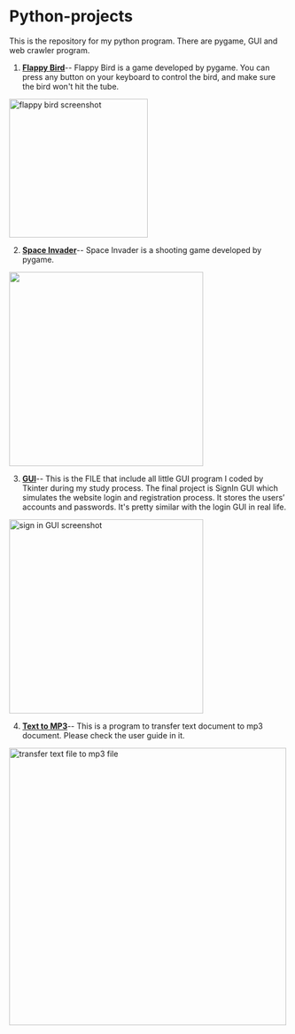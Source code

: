 # Python-projects
This is the repository for my python program. There are pygame, GUI and web crawler program.

1. **[Flappy Bird](https://github.com/JackieMJQ/Python-projects/blob/main/Flappy_birds/flappy_bird.py)**--
Flappy Bird is a game developed by pygame. You can press any button on your keyboard to control the bird, and make sure the bird won't hit the tube.
<img src='https://user-images.githubusercontent.com/97369797/153726546-ad3d89ee-18a3-4816-846c-0b333b1c24e6.jpg' width='250' alt='flappy bird screenshot'/>

2. **[Space Invader](https://github.com/JackieMJQ/Python-projects/tree/main/SpaceInvaders)**--
Space Invader is a shooting game developed by pygame. 
<img width="350" src="https://user-images.githubusercontent.com/97369797/162326198-09eb95fe-b737-4f9b-8a92-a49af071bca6.png">

3. **[GUI](https://github.com/JackieMJQ/Python-projects/tree/main/GUI)**--
This is the FILE that include all little GUI program I coded by Tkinter during my study process. The final project is SignIn GUI which simulates the website login and registration process. It stores the users’ accounts and passwords. It's pretty similar with the login GUI in real life.
 <img width="350" alt="sign in GUI screenshot" src="https://user-images.githubusercontent.com/97369797/153726772-2db6b324-011d-485c-a73b-1e9dfb97f0bc.png">

4. **[Text to MP3](https://github.com/JackieMJQ/Python-projects/blob/main/text_to_mp3/text_mp3.py)**--
This is a program to transfer text document to mp3 document. Please check the user guide in it.
<img width="500" alt="transfer text file to mp3 file" src="https://user-images.githubusercontent.com/97369797/153727123-0c854a6d-af03-4487-a254-21c23f09a48a.png">
